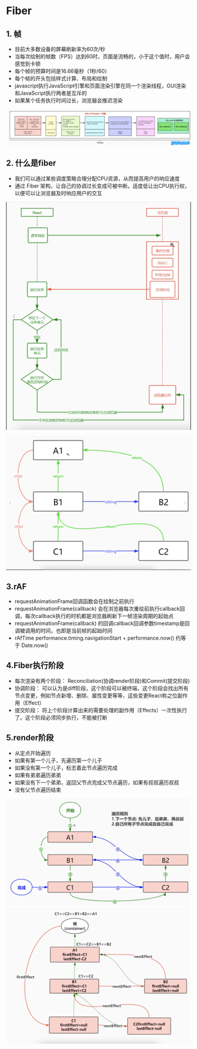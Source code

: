 # Fiber

## 1. 帧
  - 目前大多数设备的屏幕刷新率为60次/秒
  - 当每次绘制的帧数（FPS）达到60时，页面是流畅的，小于这个值时，用户会感觉到卡顿
  - 每个帧的预算时间是16.66毫秒（1秒/60）
  - 每个帧的开头包括样式计算、布局和绘制
  - javascript执行JavaScript引擎和页面渲染引擎在同一个渲染线程，GUI渲染和JavaScript执行两者是互斥的
  - 如果某个任务执行时间过长，浏览器会推迟渲染

  ![fps](/imgs/frame.png)
  
## 2. 什么是fiber
  - 我们可以通过某些调度策略合理分配CPU资源，从而提高用户的响应速度
  - 通过 Fiber 架构，让自己的协调过长变成可被中断。适度低让出CPU执行权，以便可以让浏览器及时响应用户的交互

  ![fps](/imgs/schedule.png)

  ![fps](/imgs/child.png)

## 3.rAF
  - requestAnimationFrame回调函数会在绘制之前执行
  - requestAnimationFrame(callback) 会在浏览器每次重绘前执行callback回调，每次callback执行的时机都是浏览器刷新下一帧渲染周期的起始点
  - requestAnimationFrame(callback) 的回调callback回调参数timestamp是回调被调用的时间，也即是当前帧的起始时间
  - rAfTime performance.timing.navigationStart + performance.now() 约等于 Date.now()

## 4.Fiber执行阶段
 - 每次渲染有两个阶段： Reconciliation(协调render阶段)和Commit(提交阶段)
  - 协调阶段： 可以认为是diff阶段，这个阶段可以被终端，这个阶段会找出所有节点变更，例如节点新增、删除、属性变更等等，这些变更React称之位副作用（Effect）
  - 提交阶段： 将上个阶段计算出来的需要处理的副作用（Effects）一次性执行了。这个阶段必须同步执行，不能被打断

## 5.render阶段
  - 从定点开始遍历
  - 如果有第一个儿子，先遍历第一个儿子
  - 如果没有第一个儿子，标志着此节点遍历完成
  - 如果有弟弟遍历弟弟
  - 如果没有下一个弟弟，返回父节点完成父节点遍历，如果有叔叔遍历叔叔
  - 没有父节点遍历结束

![fps](/imgs/fiberTree.png)
![fps](/imgs/effectList.png)